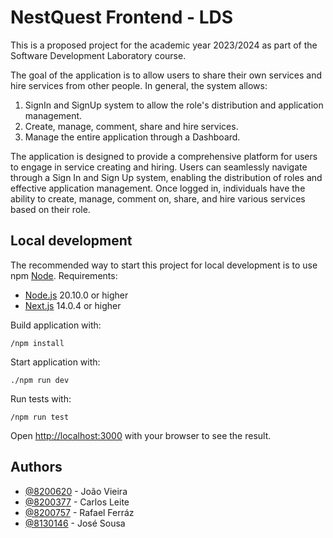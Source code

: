 # NestQuest Frontend - LDS

This is a proposed project for the academic year 2023/2024 as part of the Software Development Laboratory course.

The goal of the application is to allow users to share their own services and hire services from other people. In general, the system allows:

1. SignIn and SignUp system to allow the role's distribution and application management.
2. Create, manage, comment, share and hire services.
3. Manage the entire application through a Dashboard.

The application is designed to provide a comprehensive platform for users to engage in service creating and hiring. Users can seamlessly navigate through a Sign In and Sign Up system, enabling the distribution of roles and effective application management. Once logged in, individuals have the ability to create, manage, comment on, share, and hire various services based on their role.

## Local development

The recommended way to start this project for local development is to use npm [Node](https://nodejs.org/en).
Requirements:

- [Node.js](https://nodejs.org/en) 20.10.0 or higher
- [Next.js](https://nextjs.org) 14.0.4 or higher

Build application with:
```shell 
/npm install
```

Start application with:
```shell
./npm run dev
```

Run tests with:
```shell
/npm run test
```

Open [http://localhost:3000](http://localhost:3000) with your browser to see the result.

## Authors
- [@8200620](https://gitlab.estg.ipp.pt/8200620) - João Vieira
- [@8200377](https://gitlab.estg.ipp.pt/8200377) - Carlos Leite
- [@8200757](https://gitlab.estg.ipp.pt/8200757) - Rafael Ferráz
- [@8130146](https://gitlab.estg.ipp.pt/8130146) - José Sousa